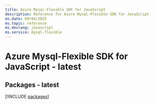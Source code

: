 ```yaml
---
title: Azure Mysql-Flexible SDK for JavaScript
description: Reference for Azure Mysql-Flexible SDK for JavaScript
ms.date: 09/04/2025
ms.topic: reference
ms.devlang: javascript
ms.service: mysql-flexible
---
```

# Azure Mysql-Flexible SDK for JavaScript - latest
## Packages - latest
[!INCLUDE [packages](mysql-flexible-index.md)]